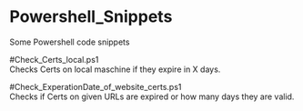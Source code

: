 # Powershell_Snippets
Some Powershell code snippets

#Check_Certs_local.ps1  
Checks Certs on local maschine if they expire in X days.

#Check_ExperationDate_of_website_certs.ps1  
Checks if Certs on given URLs are expired or how many days they are valid. 

